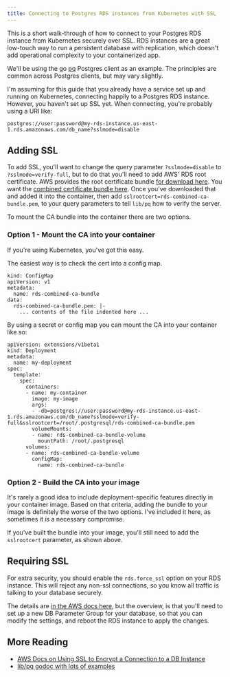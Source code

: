 ```yaml
---
title: Connecting to Postgres RDS instances from Kubernetes with SSL
---
```


This is a short walk-through of how to connect to your Postgres RDS instance from Kubernetes securely over SSL. RDS instances are a great low-touch way to run a persistent database with replication, which doesn't add operational complexity to your containerized app.

We'll be using the go [pq](https://github.com/lib/pq) Postgres client as an example. The principles are common across Postgres clients, but may vary slightly.

I'm assuming for this guide that you already have a service set up and running on Kubernetes, connecting happily to a Postgres RDS instance. However, you haven't set up SSL yet. When connecting, you're probably using a URI like:

```
postgres://user:password@my-rds-instance.us-east-1.rds.amazonaws.com/db_name?sslmode=disable
```

## Adding SSL

To add SSL, you'll want to change the query parameter `?sslmode=disable` to `?sslmode=verify-full`, but to do that you'll need to add AWS' RDS root certificate. AWS provides the root certificate bundle [for download here](http://docs.aws.amazon.com/AmazonRDS/latest/UserGuide/UsingWithRDS.SSL.html). You want the [combined certificate bundle here](https://s3.amazonaws.com/rds-downloads/rds-combined-ca-bundle.pem). Once you've downloaded that and added it into the container, then add `sslrootcert=rds-combined-ca-bundle.pem`, to your query parameters to tell `lib/pq` how to verify the server.

To mount the CA bundle into the container there are two options.

### Option 1 - Mount the CA into your container

If you're using Kubernetes, you've got this easy.

The easiest way is to check the cert into a config map.

```
kind: ConfigMap
apiVersion: v1
metadata:
  name: rds-combined-ca-bundle
data:
  rds-combined-ca-bundle.pem: |-
    ... contents of the file indented here ...
```
 By using a secret or config map you can mount the CA into your container like so:

```
apiVersion: extensions/v1beta1
kind: Deployment
metadata:
  name: my-deployment
spec:
  template:
    spec:
      containers:
      - name: my-container
        image: my-image
        args:
        - -db=postgres://user:password@my-rds-instance.us-east-1.rds.amazonaws.com/db_name?sslmode=verify-full&sslrootcert=/root/.postgresql/rds-combined-ca-bundle.pem
        volumeMounts:
        - name: rds-combined-ca-bundle-volume
          mountPath: /root/.postgresql
      volumes:
      - name: rds-combined-ca-bundle-volume
        configMap:
          name: rds-combined-ca-bundle
```

### Option 2 - Build the CA into your image

It's rarely a good idea to include deployment-specific features directly in your container image. Based on that criteria, adding the bundle to your image is definitely the worse of the two options. I've included it here, as sometimes it *is* a necessary compromise.

If you've built the bundle into your image, you'll still need to add the `sslrootcert` parameter, as shown above.

## Requiring SSL

For extra security, you should enable the `rds.force_ssl` option on your RDS instance. This will reject any non-ssl connections, so you know all traffic is talking to your database securely.

The details are [in the AWS docs here](http://docs.aws.amazon.com/AmazonRDS/latest/UserGuide/CHAP_PostgreSQL.html#PostgreSQL.Concepts.General.SSL.Requiring), but the overview, is that you'll need to set up a new DB Parameter Group for your database, so that you can modify the settings, and reboot the RDS instance to apply the changes.

## More Reading

- [AWS Docs on Using SSL to Encrypt a Connection to a DB Instance](http://docs.aws.amazon.com/AmazonRDS/latest/UserGuide/UsingWithRDS.SSL.html)
- [lib/pq godoc with lots of examples](https://godoc.org/github.com/lib/pq)
